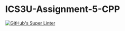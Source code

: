 # ICS3U-Assignment-5-CPP

[![GitHub's Super Linter](https://github.com/Andrew-Ten-Den/ICS3U-Assignment-5-CPP/workflows/GitHub's%20Super%20Linter/badge.svg)](https://github.com/Andrew-Ten-Den/ICS3U-Assignment-5-CPP/actions)
